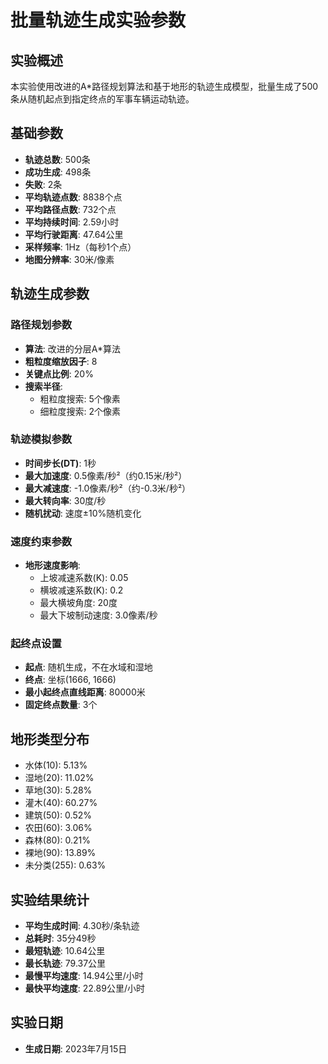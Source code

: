 # 批量轨迹生成实验参数

## 实验概述

本实验使用改进的A*路径规划算法和基于地形的轨迹生成模型，批量生成了500条从随机起点到指定终点的军事车辆运动轨迹。

## 基础参数

- **轨迹总数**: 500条
- **成功生成**: 498条
- **失败**: 2条
- **平均轨迹点数**: 8838个点
- **平均路径点数**: 732个点
- **平均持续时间**: 2.59小时
- **平均行驶距离**: 47.64公里
- **采样频率**: 1Hz（每秒1个点）
- **地图分辨率**: 30米/像素

## 轨迹生成参数

### 路径规划参数

- **算法**: 改进的分层A*算法
- **粗粒度缩放因子**: 8
- **关键点比例**: 20%
- **搜索半径**:
  - 粗粒度搜索: 5个像素
  - 细粒度搜索: 2个像素

### 轨迹模拟参数

- **时间步长(DT)**: 1秒
- **最大加速度**: 0.5像素/秒²（约0.15米/秒²）
- **最大减速度**: -1.0像素/秒²（约-0.3米/秒²）
- **最大转向率**: 30度/秒
- **随机扰动**: 速度±10%随机变化

### 速度约束参数

- **地形速度影响**:
  - 上坡减速系数(K): 0.05
  - 横坡减速系数(K): 0.2
  - 最大横坡角度: 20度
  - 最大下坡制动速度: 3.0像素/秒

### 起终点设置

- **起点**: 随机生成，不在水域和湿地
- **终点**: 坐标(1666, 1666)
- **最小起终点直线距离**: 80000米
- **固定终点数量**: 3个

## 地形类型分布

- 水体(10): 5.13%
- 湿地(20): 11.02%
- 草地(30): 5.28%
- 灌木(40): 60.27%
- 建筑(50): 0.52%
- 农田(60): 3.06%
- 森林(80): 0.21%
- 裸地(90): 13.89%
- 未分类(255): 0.63%

## 实验结果统计

- **平均生成时间**: 4.30秒/条轨迹
- **总耗时**: 35分49秒
- **最短轨迹**: 10.64公里
- **最长轨迹**: 79.37公里
- **最慢平均速度**: 14.94公里/小时
- **最快平均速度**: 22.89公里/小时

## 实验日期

- **生成日期**: 2023年7月15日
